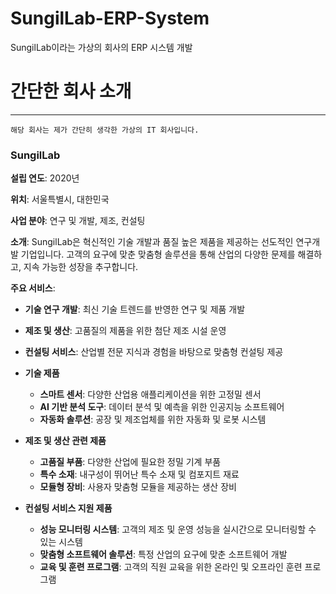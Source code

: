 # SungilLab-ERP-System
SungilLab이라는 가상의 회사의 ERP 시스템 개발


# 간단한 회사 소개
***
```
해당 회사는 제가 간단히 생각한 가상의 IT 회사입니다. 
```
### **SungilLab**

**설립 연도**: 2020년

**위치**: 서울특별시, 대한민국

**사업 분야**: 연구 및 개발, 제조, 컨설팅

**소개**: SungilLab은 혁신적인 기술 개발과 품질 높은 제품을 제공하는 선도적인 연구개발 기업입니다. 고객의 요구에 맞춘 맞춤형 솔루션을 통해 산업의 다양한 문제를 해결하고, 지속 가능한 성장을 추구합니다.

**주요 서비스**:
- **기술 연구 개발**: 최신 기술 트렌드를 반영한 연구 및 제품 개발
- **제조 및 생산**: 고품질의 제품을 위한 첨단 제조 시설 운영
- **컨설팅 서비스**: 산업별 전문 지식과 경험을 바탕으로 맞춤형 컨설팅 제공

- **기술 제품**
    - **스마트 센서**: 다양한 산업용 애플리케이션을 위한 고정밀 센서
    - **AI 기반 분석 도구**: 데이터 분석 및 예측을 위한 인공지능 소프트웨어
    - **자동화 솔루션**: 공장 및 제조업체를 위한 자동화 및 로봇 시스템
- **제조 및 생산 관련 제품**
    - **고품질 부품**: 다양한 산업에 필요한 정밀 기계 부품
    - **특수 소재**: 내구성이 뛰어난 특수 소재 및 컴포지트 재료
    - **모듈형 장비**: 사용자 맞춤형 모듈을 제공하는 생산 장비
- **컨설팅 서비스 지원 제품**
    - **성능 모니터링 시스템**: 고객의 제조 및 운영 성능을 실시간으로 모니터링할 수 있는 시스템
    - **맞춤형 소프트웨어 솔루션**: 특정 산업의 요구에 맞춘 소프트웨어 개발
    - **교육 및 훈련 프로그램**: 고객의 직원 교육을 위한 온라인 및 오프라인 훈련 프로그램
